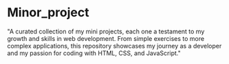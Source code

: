 # Minor_project
 "A curated collection of my mini projects, each one a testament to my growth and skills in web development. From simple exercises to more complex applications, this repository showcases my journey as a developer and my passion for coding with HTML, CSS, and JavaScript."
